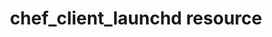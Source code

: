 ---
resource_reference: true
resources_common_guards: true
resources_common_notification: true
resources_common_properties: true
title: chef_client_launchd resource
resource: chef_client_launchd
aliases:
- "/resource_chef_client_launchd.html"
menu:
  infra:
    title: chef_client_launchd
    identifier: chef_infra/cookbook_reference/resources/chef_client_launchd chef_client_launchd
    parent: chef_infra/cookbook_reference/resources
resource_description_list:
- markdown: Use the **chef_client_launchd** resource to configure the Chef Infra Client
    to run on a schedule.
resource_new_in: '16.5'
syntax_full_code_block: |-
  chef_client_launchd 'name' do
    accept_chef_license      true, false # default value: false
    chef_binary_path         String # default value: "/opt/chef/bin/chef-client"
    config_directory         String # default value: "/etc/chef"
    daemon_options           Array
    environment              Hash
    interval                 Integer, String # default value: 30
    log_directory            String # default value: "/Library/Logs/Chef"
    log_file_name            String # default value: "client.log"
    low_priority_io          true, false # default value: true
    nice                     Integer, String
    splay                    Integer, String # default value: 300
    user                     String # default value: "root"
    working_directory        String # default value: "/var/root"
    action                   Symbol # defaults to :enable if not specified
  end
syntax_properties_list:
syntax_full_properties_list:
- "`chef_client_launchd` is the resource."
- "`name` is the name given to the resource block."
- "`action` identifies which steps Chef Infra Client will take to bring the node into
  the desired state."
- "`accept_chef_license`, `chef_binary_path`, `config_directory`, `daemon_options`,
  `environment`, `interval`, `log_directory`, `log_file_name`, `low_priority_io`,
  `nice`, `splay`, `user`, and `working_directory` are the properties available to
  this resource."
actions_list:
  :disable:
    markdown: Disable running Chef Infra Client on a schedule using launchd
  :enable:
    markdown: Enable running Chef Infra Client on a schedule using launchd
  :nothing:
    shortcode: resources_common_actions_nothing.md
properties_list:
- property: accept_chef_license
  ruby_type: true, false
  required: false
  default_value: 'false'
  description_list:
  - markdown: Accept the Chef Online Master License and Services Agreement. See <https://www.chef.io/online-master-agreement/>
- property: chef_binary_path
  ruby_type: String
  required: false
  default_value: "/opt/chef/bin/chef-client"
  description_list:
  - markdown: The path to the chef-client binary.
- property: config_directory
  ruby_type: String
  required: false
  default_value: "/etc/chef"
  description_list:
  - markdown: The path of the config directory.
- property: daemon_options
  ruby_type: Array
  required: false
  description_list:
  - markdown: An array of options to pass to the chef-client command.
- property: environment
  ruby_type: Hash
  required: false
  description_list:
  - markdown: A Hash containing additional arbitrary environment variables under which
      the launchd daemon will be run in the form of `({'ENV_VARIABLE' => 'VALUE'})`.
- property: interval
  ruby_type: Integer, String
  required: false
  default_value: '30'
  description_list:
  - markdown: Time in minutes between Chef Infra Client executions.
- property: log_directory
  ruby_type: String
  required: false
  default_value: "/Library/Logs/Chef"
  description_list:
  - markdown: The path of the directory to create the log file in.
- property: log_file_name
  ruby_type: String
  required: false
  default_value: client.log
  description_list:
  - markdown: The name of the log file to use.
- property: low_priority_io
  ruby_type: true, false
  required: false
  default_value: 'true'
  description_list:
  - markdown: Run the chef-client process with low priority disk IO
- property: nice
  ruby_type: Integer, String
  required: false
  description_list:
  - markdown: The process priority to run the chef-client process at. A value of -20
      is the highest priority and 19 is the lowest priority.
- property: splay
  ruby_type: Integer, String
  required: false
  default_value: '300'
  description_list:
  - markdown: A random number of seconds between 0 and X to add to interval so that
      all chef-client commands don't execute at the same time.
- property: user
  ruby_type: String
  required: false
  default_value: root
  description_list:
  - markdown: The name of the user that Chef Infra Client runs as.
- property: working_directory
  ruby_type: String
  required: false
  default_value: "/var/root"
  description_list:
  - markdown: The working directory to run the Chef Infra Client from.
examples: |
  **Set the Chef Infra Client to run on a schedule**:

  ```ruby
  chef_client_launchd 'Setup the Chef Infra Client to run every 30 minutes' do
    interval 30
    action :enable
  end
  ```

  **Disable the Chef Infra Client running on a schedule**:

  ```ruby
  chef_client_launchd 'Prevent the Chef Infra Client from running on a schedule' do
    action :disable
  end
  ```
---